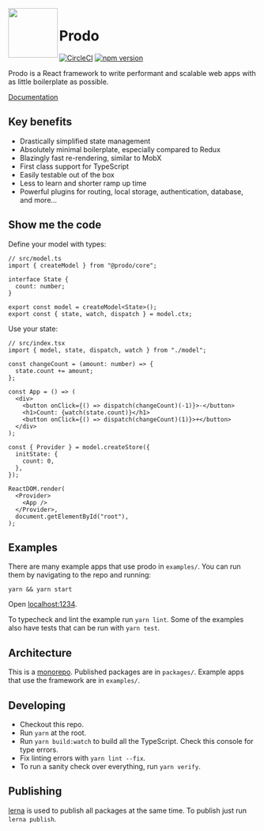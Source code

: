 <img src="https://user-images.githubusercontent.com/3044853/65060781-6d032d00-d970-11e9-9bb2-44c1811f80b5.png" height="100px" align="left"/>

# Prodo

[![CircleCI](https://circleci.com/gh/prodo-ai/prodo.svg?style=svg)](https://circleci.com/gh/prodo-ai/prodo) 
[![npm version](https://badge.fury.io/js/%40prodo%2Fcore.svg)](https://badge.fury.io/js/%40prodo%2Fcore)

Prodo is a React framework to write performant and scalable web
apps with as little boilerplate as possible.

[Documentation](https://prodo-docs.web.app)

## Key benefits

- Drastically simplified state management
- Absolutely minimal boilerplate, especially compared to Redux
- Blazingly fast re-rendering, similar to MobX
- First class support for TypeScript
- Easily testable out of the box
- Less to learn and shorter ramp up time
- Powerful plugins for routing, local storage, authentication, database, and more...

## Show me the code

Define your model with types:

```tsx
// src/model.ts
import { createModel } from "@prodo/core";

interface State {
  count: number;
}

export const model = createModel<State>();
export const { state, watch, dispatch } = model.ctx;
```

Use your state:

```tsx
// src/index.tsx
import { model, state, dispatch, watch } from "./model";

const changeCount = (amount: number) => {
  state.count += amount;
};

const App = () => (
  <div>
    <button onClick={() => dispatch(changeCount)(-1)}>-</button>
    <h1>Count: {watch(state.count)}</h1>
    <button onClick={() => dispatch(changeCount)(1)}>+</button>
  </div>
);

const { Provider } = model.createStore({
  initState: {
    count: 0,
  },
});

ReactDOM.render(
  <Provider>
    <App />
  </Provider>,
  document.getElementById("root"),
);
```

## Examples

There are many example apps that use prodo in `examples/`. You can run them by
navigating to the repo and running:

``` shell
yarn && yarn start
```

Open [localhost:1234](http://localhost:1234).

To typecheck and lint the example run `yarn lint`. Some of the examples also
have tests that can be run with `yarn test`.

## Architecture

This is a [monorepo](https://en.wikipedia.org/wiki/Monorepo). Published packages
are in `packages/`. Example apps that use the framework are in `examples/`.

## Developing

- Checkout this repo.
- Run `yarn` at the root.
- Run `yarn build:watch` to build all the TypeScript. Check this console for
  type errors.
- Fix linting errors with `yarn lint --fix`.
- To run a sanity check over everything, run `yarn verify`.

## Publishing

[lerna](https://github.com/lerna/lerna) is used to publish all packages at the
same time. To publish just run `lerna publish`.
